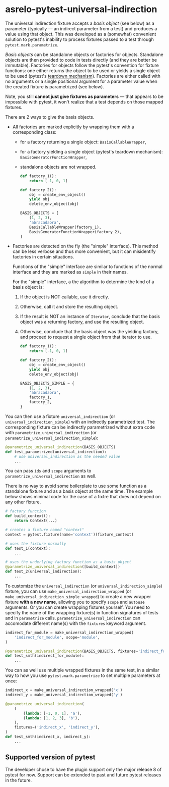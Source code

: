 # asrelo-pytest-universal-indirection

The universal indirection fixture accepts a *basis object* (see below) as a parameter (typically &mdash; an indirect parameter from a test) and produces a value using that object. This was developed as a (somewhat) convenient solution to pytest's inability to process fixtures passed to a test through `pytest.mark.parametrize`.

*Basis objects* can be standalone objects or factories for objects. Standalone objects are then provided to code in tests directly (and they are better be immutable). Factories for objects follow the pytest's convention for fixture functions: one either returns the object to be used or yields a single object to be used (pytest's [teardown mechanism](https://docs.pytest.org/en/stable/how-to/fixtures.html#yield-fixtures-recommended)). Factories are either called with no arguments or a single positional argument for a parameter value when the created fixture is parametrized (see below).

Note, you still **cannot just give fixtures as parameters** &mdash; that appears to be impossible with pytest, it won't realize that a test depends on those mapped fixtures.

There are 2 ways to give the basis objects.

* All factories are marked explicitly by wrapping them with a corresponding class:
  * for a factory returning a single object: `BasisCallableWrapper`,
  * for a factory yielding a single object (pytest's teardown mechanism): `BasisGeneratorFunctionWrapper`,
  * standalone objects are not wrapped.

     ```python 
     def factory_1():
         return [-1, 0, 1]

     def factory_2():
         obj = create_env_object()
         yield obj
         delete_env_object(obj)

     BASIS_OBJECTS = [
         (1, 2, 3),
         'abracadabra',
         BasisCallableWrapper(factory_1),
         BasisGeneratorFunctionWrapper(factory_2),
     ]
     ```

* Factories are detected on the fly (the "simple" interface). This method can be less verbose and thus more convenient, but it can misidentify factories in certain situations.

  Functions of the "simple" interface are similar to functions of the normal interface and they are marked as `simple` in their names.

  For the "simple" interface, a the algorithm to determine the kind of a basis object is:

  1. If the object is NOT callable, use it directly.
  2. Otherwise, call it and store the resulting object.
  3. If the result is NOT an instance of `Iterator`, conclude that the basis object was a returning factory, and use the resulting object.
  4. Otherwise, conclude that the basis object was the yielding factory, and proceed to request a single object from that iterator to use.

     ```python 
     def factory_1():
         return [-1, 0, 1]

     def factory_2():
         obj = create_env_object()
         yield obj
         delete_env_object(obj)

     BASIS_OBJECTS_SIMPLE = {
         (1, 2, 3),
         'abracadabra',
         factory_1,
         factory_2,
     }
     ```

You can then use a fixture `universal_indirection` (or `universal_indirection_simple`) with an indirectly parametrized test. The corresponding fixture can be indirectly parametrized without extra code with `parametrize_universal_indirection` (or `parametrize_universal_indirection_simple`):

```python
@parametrize_universal_indirection(BASIS_OBJECTS)
def test_parametrized(universal_indirection):
    # use universal_indirection as the needed value
    ...
```

You can pass `ids` and `scope` arguments to `parametrize_universal_indirection` as well.

There is no way to avoid some boilerplate to use some function as a standalone fixture and as a basis object at the same time. The example below shows minimal code for the case of a fixtre that does not depend on any other fixture.

```python
# factory function
def build_context():
    return Context(...)

# creates a fixture named "context"
context = pytest.fixture(name='context')(fixture_context)

# uses the fixture normally
def test_1(context):
    ...

# uses the underlying factory function as a basis object
@parametrize_universal_indirection([build_context])
def test_2(universal_indirection):
    ...
```

To customize the `universal_indirection` (or `universal_indirection_simple`) fixture, you can use `make_universal_indirection_wrapped` (or `make_universal_indirection_simple_wrapped`) to create a new wrapper fixture **with a new name**, allowing you to specify `scope` and `autouse` arguments. Or you can create wrapping fixtures yourself. You need to specify the name of the wrapping fixture(s) in function signatures of tests and in `parametrize` calls. `parametrize_universal_indirection` can accomodate different name(s) with the `fixtures` keyword argument.

```python
indirect_for_module = make_universal_indirection_wrapped(
    'indirect_for_module', scope='module',
)

@parametrize_universal_indirection(BASIS_OBJECTS, fixtures='indirect_for_module')
def test_smth(indirect_for_module):
    ...
```

You can as well use multiple wrapped fixtures in the same test, in a similar way to how you use `pytest.mark.parametrize` to set multiple parameters at once:

```python
indirect_x = make_universal_indirection_wrapped('x')
indirect_y = make_universal_indirection_wrapped('y')

@parametrize_universal_indirection(
    (
        (lambda: [-1, 0, 1], 'a'),
        (lambda: [1, 2, 3], 'b'),
    ),
    fixtures=('indirect_x', 'indirect_y'),
)
def test_smth(indirect_x, indirect_y):
    ...
```

## Supported version of pytest

The developer chose to have the plugin support only the major release 8 of pytest for now. Support can be extended to past and future pytest releases in the future.
